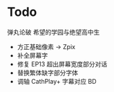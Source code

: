 # Todo #

弹丸论破 希望的学园与绝望高中生

* 方正基础像素 -> Zpix
* 补全屏幕字
* 修复 EP13 超出屏幕宽度部分对话
* 替换繁体缺字部分字体
* 调轴 CathPlay+ 字幕对应 BD
